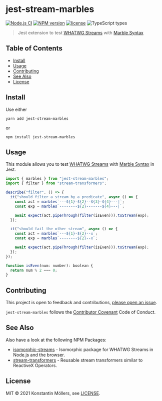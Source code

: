 # jest-stream-marbles

[![Node.js CI](https://github.com/ksm2/jest-stream-marbles/actions/workflows/node.js.yml/badge.svg)](https://github.com/ksm2/jest-stream-marbles/actions/workflows/node.js.yml)
[![NPM version](https://img.shields.io/npm/v/jest-stream-marbles)](https://www.npmjs.com/package/jest-stream-marbles)
[![license](https://img.shields.io/github/license/ksm2/jest-stream-marbles)](https://opensource.org/licenses/MIT)
![TypeScript types](https://img.shields.io/npm/types/jest-stream-marbles)

> Jest extension to test [WHATWG Streams] with [Marble Syntax]

## Table of Contents

- [Install](#install)
- [Usage](#usage)
- [Contributing](#contributing)
- [See Also](#see-also)
- [License](#license)

## Install

Use either

    yarn add jest-stream-marbles

or

    npm install jest-stream-marbles

## Usage

This module allows you to test [WHATWG Streams] with [Marble Syntax] in Jest.

```js
import { marbles } from "jest-stream-marbles";
import { filter } from "stream-transformers";

describe("filter", () => {
  it("should filter a stream by a predicate", async () => {
    const act = marbles`---${1}-${2}--${3}-${4}---|`;
    const exp = marbles`--------${2}-------${4}---|`;

    await expect(act.pipeThrough(filter(isEven))).toStream(exp);
  });

  it("should fail the other stream", async () => {
    const act = marbles`---${1}-${2}--x`;
    const exp = marbles`--------${2}--x`;

    await expect(act.pipeThrough(filter(isEven))).toStream(exp);
  });
});

function isEven(num: number): boolean {
  return num % 2 === 0;
}
```

## Contributing

This project is open to feedback and contributions, [please open an issue](https://github.com/ksm2/jest-stream-marbles/issues).

`jest-stream-marbles` follows the [Contributor Covenant] Code of Conduct.

## See Also

Also have a look at the following NPM Packages:

- [isomorphic-streams](https://github.com/ksm2/isomorphic-streams) - Isomorphic package for WHATWG Streams in Node.js and the browser.
- [stream-transformers](https://github.com/ksm2/stream-transformers) - Reusable stream transformers similar to ReactiveX Operators.

## License

MIT © 2021 Konstantin Möllers, see [LICENSE].

[whatwg streams]: https://streams.spec.whatwg.org/
[marble syntax]: https://rxjs.dev/guide/testing/marble-testing
[license]: https://github.com/ksm2/jest-stream-marbles/blob/main/LICENSE
[contributor covenant]: https://github.com/ksm2/jest-stream-marbles/blob/main/CODE_OF_CONDUCT.md
